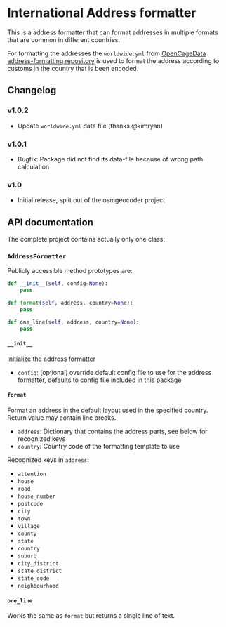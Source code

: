 # International Address formatter

This is a address formatter that can format addresses in multiple formats that are common
in different countries.

For formatting the addresses the `worldwide.yml` from [OpenCageData address-formatting repository](https://github.com/OpenCageData/address-formatting) is used to format the address according to customs in the country that is been encoded.

## Changelog

### v1.0.2

- Update `worldwide.yml` data file (thanks @kimryan)

### v1.0.1

- Bugfix: Package did not find its data-file because of wrong path calculation

### v1.0

- Initial release, split out of the osmgeocoder project

## API documentation

The complete project contains actually only one class:

### `AddressFormatter`

Publicly accessible method prototypes are:

```python
def __init__(self, config=None):
    pass

def format(self, address, country=None):
    pass

def one_line(self, address, country=None):
    pass
```

#### `__init__`

Initialize the address formatter
- `config`: (optional) override default config file to use for the address formatter, defaults to config file included in this package

#### `format`

Format an address in the default layout used in the specified country. Return value may contain line breaks.
- `address`: Dictionary that contains the address parts, see below for recognized keys
- `country`: Country code of the formatting template to use

Recognized keys in `address`:
- `attention`
- `house`
- `road`
- `house_number`
- `postcode`
- `city`
- `town`
- `village`
- `county`
- `state`
- `country`
- `suburb`
- `city_district`
- `state_district`
- `state_code`
- `neighbourhood`

#### `one_line`

Works the same as `format` but returns a single line of text.
